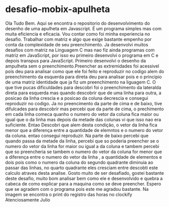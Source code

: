 # desafio-mobix-apulheta


Ola Tudo Bem. Aqui se encontra o repositorio do desenvolvimento do desenho de uma apulheta em Javascript. É um programa simples mas com muita eficiencia e eficacia. Vou contar como foi minha experiencia no desafio. Trabalhar com matriz e algo que exige bastante empenho por conta da complexidade de seu preenchimento. Ja desenvolvi muitos desafios com matriz na Linguagem C mas nao fiz ainda programas com matriz em JavaScript, por isso eu primeiro desenvolvi o programa em C e depois transpus para JavaScript. Primeiro desenvolvi o desenho da ampulheta sem o preenchimento.Preencher as extremidades foi acessivel pois deu para analisar como que ele foi feito e reproduzir no codigo alem do preenchimento da esquerda para direta deu para analisar pois e o principio de uma matriz identidade que ja fiz um preenchimento na liguagem C. O que tive pucas dificuldades para descobri foi o preenchimento da lateralda direta para esquerda mas quando descobrir que de uma linha para outra, a posicao da linha crescia e a posicao da coluna decrescia e consegui reproduzir no codigo. Ja no preencimento da parte de cima e de baixo, tive difulcades para descobrir mas percebi que da parte de cima, o prechimento em cada linha comeca quanho o numero do vetor da coluna fica maior ou igual que o da linha mas depois da metade das colunas vi que isso nao era suficiente. Entao Descobri que alem desta condição, o vetor da linha fica menor que a diferença entre a quantidade de elemntos e o numero do vetor da coluna. entao consegui reproduzir. Na parte de baixo percebi que quando passa da metade da linha, percebi que so poderia preencher se o numero do vetor da linha for maior ou igual a da coluna e tambem percebi que so preencheria se tambem o numero do vetor da coluna for menor que a diferença entre o numero do vetor da linha , a quantidade de elementos e dois pois como o numero da coluna do segundo quadrante diminuia ao passar das linhas, no quarto quadrante eles cresciam entre descobti este calculo atraves desta analise. Gosto muito de ser desafiado, gostei bastante deste desafio, muito bom analisar bem como ele e desenvolvido e quebra a cabeca de como explicar para a maquina como se deve preencher. Espero que se agradem com o programa pois este me agradou bastante. 
Na imagem se encontra o print do registro das horas no clockify
Atenciosamente Julio

